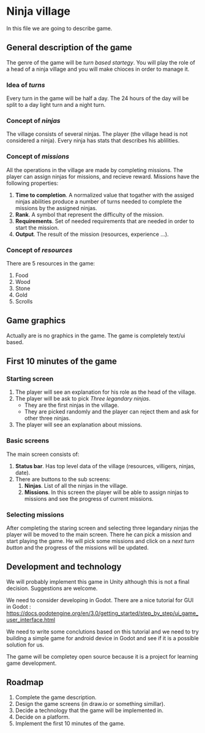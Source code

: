 
# Ninja village

In this file we are going to describe game.

## General description of the game

The genre of the game will be *turn based startegy*. You will play the role of a head of a ninja village and you will make chioces in order to manage it.

### Idea of *turns*

Every turn in the game will be half a day. The 24 hours of the day will be split to a day light turn and a night turn.

### Concept of *ninjas*

The village consists of several ninjas. The player (the village head is not considered a ninja). Every ninja has stats that describes his ablilities.

### Concept of *missions*

All the operations in the village are made by completing missions. The player can assign ninjas for missions, and recieve reward. Missions have the following properties:

1. **Time to completion**. A normalized value that togather with the assiged ninjas abilities produce a number of turns needed to complete the missions by the assigned ninjas.
2. **Rank**. A symbol that represent the difficulty of the mission.
3. **Requirements**. Set of needed requirements that are needed in order to start the mission.
4. **Output**. The result of the mission (resources, experience ...).

### Concept of *resources*

There are 5 resources in the game:

1. Food
2. Wood
3. Stone
4. Gold
5. Scrolls

## Game graphics

Actually are is no graphics in the game. The game is completely text/ui based.

## First 10 minutes of the game

### Starting screen

1. The player will see an explanation for his role as the head of the village.
2. The player will be ask to pick *Three legandary ninjas*.
    * They are the first ninjas in the village.
    * They are picked randomly and the player can reject them and ask for other three ninjas.
3. The player will see an explanation about missions.

### Basic screens

The main screen consists of:

1. **Status bar**. Has top level data of the village (resources, villigers, ninjas, date).
2. There are buttons to the sub screens:
    1. **Ninjas**. List of all the ninjas in the village.
    2. **Missions**. In this screen the player will be able to assign ninjas to missions and see the progress of current missions.

### Selecting missions

After completing the staring screen and selecting three legandary ninjas the player will be moved to the main screen. There he can pick a mission and start playing the game. He will pick some missions and click on a *next turn button* and the progress of the missions will be updated.

## Development and technology

We will probably implement this game in Unity although this is not a final decision. Suggestions are welcome.

We need to consider developing in Godot. There are a nice tutorial for GUI in Godot : https://docs.godotengine.org/en/3.0/getting_started/step_by_step/ui_game_user_interface.html

We need to write some conclutions based on this tutorial and we need to try building a simple game for android device in Godot and see if it is a possible solution for us.

The game will be completey open source because it is a project for learning game development.

## Roadmap

1. Complete the game description.
2. Design the game screens (in draw.io or something simillar).
3. Decide a technology that the game will be implemented in.
4. Decide on a platform.
5. Implement the first 10 minutes of the game.